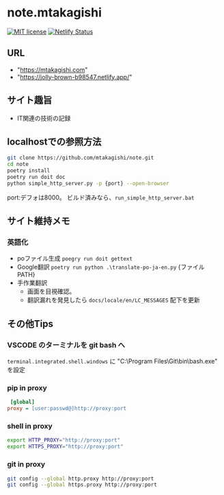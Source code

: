 # note.mtakagishi

[![MIT license](https://img.shields.io/badge/License-MIT-blue.svg)](https://lbesson.mit-license.org/) [![Netlify Status](https://api.netlify.com/api/v1/badges/cf669616-af9c-424e-bd66-d00fe89e9420/deploy-status)](https://app.netlify.com/sites/jolly-brown-b98547/deploys)

## URL

- "https://mtakagishi.com"
- "https://jolly-brown-b98547.netlify.app/"

## サイト趣旨

- IT関連の技術の記録

## localhostでの参照方法
```bash
git clone https://github.com/mtakagishi/note.git
cd note
poetry install
poetry run doit doc
python simple_http_server.py -p {port} --open-browser
```
port:デフォは8000。
ビルド済みなら、`run_simple_http_server.bat`

## サイト維持メモ
### 英語化
- poファイル生成
`poegry run doit gettext`
- Google翻訳
`poetry run python .\translate-po-ja-en.py` {ファイルPATH}
- 手作業翻訳
  - 画面を目視確認。
  - 翻訳漏れを発見したら `docs/locale/en/LC_MESSAGES` 配下を更新

## その他Tips
### VSCODE のターミナルを git bash へ
`terminal.integrated.shell.windows` に "C:\\Program Files\\Git\\bin\\bash.exe" を設定

### pip in proxy
```ini:$HOME/pip/pip.ini
 [global]
proxy = [user:passwd@]http://proxy:port
```
### shell in proxy
```bash
export HTTP_PROXY="http://proxy:port"
export HTTPS_PROXY="http://proxy:port"
```
### git in proxy
```bash
git config --global http.proxy http://proxy:port
git config --global https.proxy http://proxy:port
```
